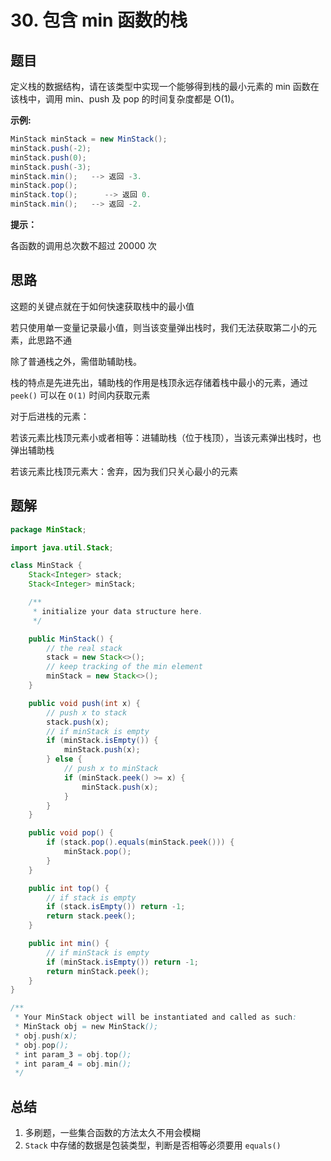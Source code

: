 # 30. 包含 min 函数的栈

## 题目

定义栈的数据结构，请在该类型中实现一个能够得到栈的最小元素的 min 函数在该栈中，调用 min、push 及 pop 的时间复杂度都是 O(1)。

 

**示例:**

```java
MinStack minStack = new MinStack();
minStack.push(-2);
minStack.push(0);
minStack.push(-3);
minStack.min();   --> 返回 -3.
minStack.pop();
minStack.top();      --> 返回 0.
minStack.min();   --> 返回 -2.
```



**提示：**

各函数的调用总次数不超过 20000 次



## 思路

这题的关键点就在于如何快速获取栈中的最小值

若只使用单一变量记录最小值，则当该变量弹出栈时，我们无法获取第二小的元素，此思路不通

除了普通栈之外，需借助辅助栈。

栈的特点是先进先出，辅助栈的作用是栈顶永远存储着栈中最小的元素，通过 `peek()` 可以在 `O(1)` 时间内获取元素

对于后进栈的元素：

若该元素比栈顶元素小或者相等：进辅助栈（位于栈顶），当该元素弹出栈时，也弹出辅助栈

若该元素比栈顶元素大：舍弃，因为我们只关心最小的元素



## 题解

```java
package MinStack;

import java.util.Stack;

class MinStack {
    Stack<Integer> stack;
    Stack<Integer> minStack;

    /**
     * initialize your data structure here.
     */

    public MinStack() {
        // the real stack
        stack = new Stack<>();
        // keep tracking of the min element
        minStack = new Stack<>();
    }

    public void push(int x) {
        // push x to stack
        stack.push(x);
        // if minStack is empty
        if (minStack.isEmpty()) {
            minStack.push(x);
        } else {
            // push x to minStack
            if (minStack.peek() >= x) {
                minStack.push(x);
            }
        }
    }

    public void pop() {
        if (stack.pop().equals(minStack.peek())) {
            minStack.pop();
        }
    }

    public int top() {
        // if stack is empty
        if (stack.isEmpty()) return -1;
        return stack.peek();
    }

    public int min() {
        // if minStack is empty
        if (minStack.isEmpty()) return -1;
        return minStack.peek();
    }
}

/**
 * Your MinStack object will be instantiated and called as such:
 * MinStack obj = new MinStack();
 * obj.push(x);
 * obj.pop();
 * int param_3 = obj.top();
 * int param_4 = obj.min();
 */
```



## 总结

1. 多刷题，一些集合函数的方法太久不用会模糊
2. `Stack` 中存储的数据是包装类型，判断是否相等必须要用 `equals()`
